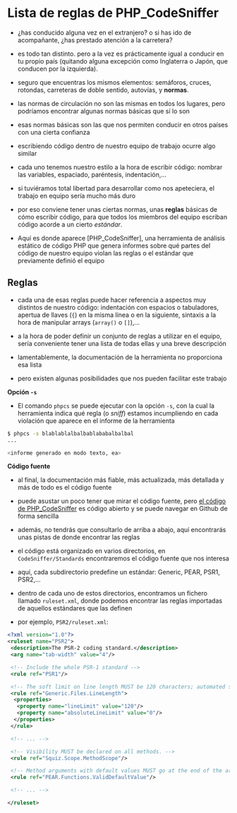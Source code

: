 # Lista de reglas de PHP_CodeSniffer

- ¿has conducido alguna vez en el extranjero? o si has ido de acompañante, ¿has prestado atención a la carretera?
- es todo tan distinto. pero a la vez es prácticamente igual a conducir en tu propio país (quitando alguna excepción como Inglaterra o Japón, que conducen por la izquierda).
- seguro que encuentras los mismos elementos: semáforos, cruces, rotondas, carreteras de doble sentido, autovías, y **normas**.
- las normas de circulación no son las mismas en todos los lugares, pero podríamos encontrar algunas normas básicas que sí lo son
- esas normas básicas son las que nos permiten conducir en otros países con una cierta confianza

- escribiendo código dentro de nuestro equipo de trabajo ocurre algo similar
- cada uno tenemos nuestro estilo a la hora de escribir código: nombrar las variables, espaciado, paréntesis, indentación,...
- si tuviéramos total libertad para desarrollar como nos apeteciera, el trabajo en equipo sería mucho más duro
- por eso conviene tener unas ciertas normas, unas **reglas** básicas de cómo escribir código, para que todos los miembros del equipo escriban código acorde a un cierto *estándar*.

- Aquí es donde aparece [PHP_CodeSniffer], una herramienta de análisis estático de código PHP que genera informes sobre qué partes del código de nuestro equipo violan las reglas o el estándar que previamente definió el equipo

<!-- more -->

## Reglas

- cada una de esas reglas puede hacer referencia a aspectos muy distintos de nuestro código: indentación con espacios o tabuladores, apertua de llaves (`{`) en la misma línea o en la siguiente, sintaxis a la hora de manipular arrays (`array()` o `[]`),... 

- a la hora de poder definir un conjunto de reglas a utilizar en el equipo, sería conveniente tener una lista de todas ellas y una breve descripción
- lamentablemente, la documentación de la herramienta no proporciona esa lista
- pero existen algunas posibilidades que nos pueden facilitar este trabajo

**Opción `-s`**

- El comando `phpcs` se puede ejecutar con la opción `-s`, con la cual la herramienta indica qué regla (o *sniff*) estamos incumpliendo en cada violación que aparece en el informe de la herramienta

```bash
$ phpcs -s blablablalbalbablababalbalbal
...

<informe generado en modo texto, ea>

```

**Código fuente**

- al final, la documentación más fiable, más actualizada, más detallada y más de todo es el código fuente
- puede asustar un poco tener que mirar el código fuente, pero [el código de PHP_CodeSniffer] es código abierto y se puede navegar en Github de forma sencilla
- además, no tendrás que consultarlo de arriba a abajo, aquí encontrarás unas pistas de donde encontrar las reglas

- el código está organizado en varios directorios, en `CodeSniffer/Standards` encontraremos el código fuente que nos interesa
- aquí, cada subdirectorio predefine un estándar: Generic, PEAR, PSR1, PSR2,...
- dentro de cada uno de estos directorios, encontramos un fichero llamado `ruleset.xml`, donde podemos encontrar las reglas importadas de aquellos estándares que las definen
- por ejemplo, `PSR2/ruleset.xml`:

```xml
<?xml version="1.0"?>
<ruleset name="PSR2">
 <description>The PSR-2 coding standard.</description>
 <arg name="tab-width" value="4"/>

 <!-- Include the whole PSR-1 standard -->
 <rule ref="PSR1"/>

 <!-- The soft limit on line length MUST be 120 characters; automated style checkers MUST warn but MUST NOT error at the soft limit. -->
 <rule ref="Generic.Files.LineLength">
  <properties>
   <property name="lineLimit" value="120"/>
   <property name="absoluteLineLimit" value="0"/>
  </properties>
 </rule>

 <!-- ... -->

 <!-- Visibility MUST be declared on all methods. -->
 <rule ref="Squiz.Scope.MethodScope"/>

 <!-- Method arguments with default values MUST go at the end of the argument list. -->
 <rule ref="PEAR.Functions.ValidDefaultValue"/>

 <!-- ... -->

</ruleset>
```



[el código de PHP_CodeSniffer]: https://github.com/squizlabs/PHP_CodeSniffer

